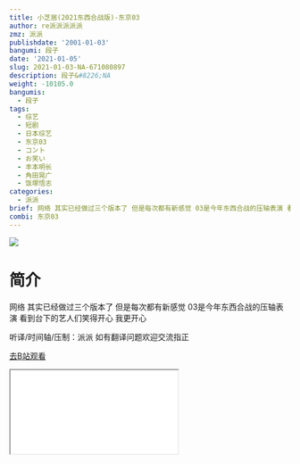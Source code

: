 ```yaml
---
title: 小芝居(2021东西合战版)-东京03
author: re派派派派派
zmz: 派派
publishdate: '2001-01-03'
bangumi: 段子
date: '2021-01-05'
slug: 2021-01-03-NA-671080897
description: 段子&#8226;NA
weight: -10105.0
bangumis:
  - 段子
tags:
  - 综艺
  - 短剧
  - 日本综艺
  - 东京03
  - コント
  - お笑い
  - 丰本明长
  - 角田晃广
  - 饭塚悟志
categories:
  - 派派
brief: 网络 其实已经做过三个版本了 但是每次都有新感觉 03是今年东西合战的压轴表演 看到台下的艺人们笑得开心 我更开心 听译/时间轴/压制：派派 如有翻译问题欢迎交流指正
combi: 东京03
---
```

![](https://raw.githubusercontent.com/tcgriffith/owaraisite/master/static/tmpimg/bab3c32591e05102a76ca6dac222da18563cfa11.jpg.480.jpg)
# 简介  
网络
其实已经做过三个版本了 但是每次都有新感觉
03是今年东西合战的压轴表演 看到台下的艺人们笑得开心 我更开心

听译/时间轴/压制：派派
如有翻译问题欢迎交流指正  

[去B站观看](https://www.bilibili.com/video/av671080897/)
<div class ="resp-container"><iframe class="testiframe" src="//player.bilibili.com/player.html?aid=671080897"", scrolling="no", allowfullscreen="true" > </iframe></div> 
